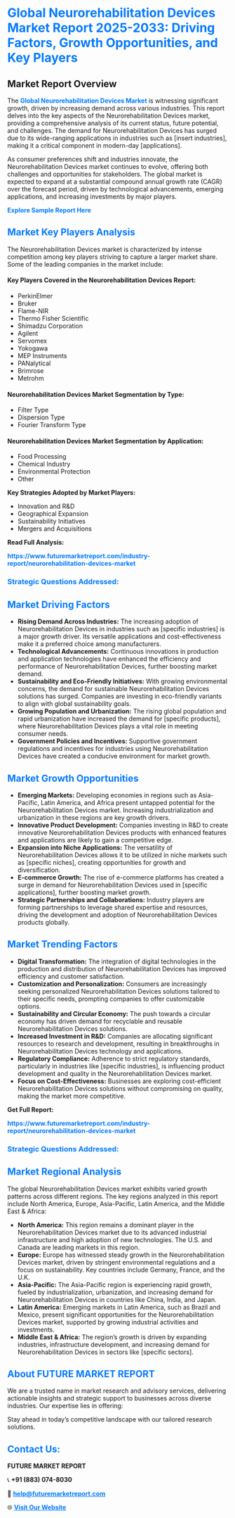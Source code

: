<h1 style="color: #007BFF;">Global Neurorehabilitation Devices Market Report 2025-2033: Driving Factors, Growth Opportunities, and Key Players</h1>

<section id="overview">
<h2>Market Report Overview</h2>
<p>The <a href="https://www.futuremarketreport.com/industry-report/neurorehabilitation-devices-market" style="color: #007BFF; text-decoration: none;"><strong>Global Neurorehabilitation Devices Market</strong></a> is witnessing significant growth, driven by increasing demand across various industries. This report delves into the key aspects of the Neurorehabilitation Devices market, providing a comprehensive analysis of its current status, future potential, and challenges. The demand for Neurorehabilitation Devices has surged due to its wide-ranging applications in industries such as [insert industries], making it a critical component in modern-day [applications].</p>
<p>As consumer preferences shift and industries innovate, the Neurorehabilitation Devices market continues to evolve, offering both challenges and opportunities for stakeholders. The global market is expected to expand at a substantial compound annual growth rate (CAGR) over the forecast period, driven by technological advancements, emerging applications, and increasing investments by major players.</p>
</section>

<section id="overview">
<p><a href="https://www.futuremarketreport.com/request-sample/reportId=32567" style="color: #007BFF; text-decoration: none;"><strong>Explore Sample Report Here</strong></a></p>
</section>

<section id="key-players">
<h2 style="color: #007BFF;">Market Key Players Analysis</h2>
<p>The Neurorehabilitation Devices market is characterized by intense competition among key players striving to capture a larger market share. Some of the leading companies in the market include:</p>
<h4>Key Players Covered in the Neurorehabilitation Devices Report:</h4>
<ul><li>PerkinElmer</li><li>Bruker</li><li>Flame-NIR</li><li>Thermo Fisher Scientific</li><li>Shimadzu Corporation</li><li>Agilent</li><li>Servomex</li><li>Yokogawa</li><li>MEP Instruments</li><li>PANalytical</li><li>Brimrose</li><li>Metrohm</li></ul>
<h4>Neurorehabilitation Devices Market Segmentation by Type:</h4>
<ul><li>Filter Type</li><li>Dispersion Type</li><li>Fourier Transform Type</li></ul>

<h4>Neurorehabilitation Devices Market Segmentation by Application:</h4>
<ul><li>Food Processing</li><li>Chemical Industry</li><li>Environmental Protection</li><li>Other</li></ul>
<p><strong>Key Strategies Adopted by Market Players:</strong></p>
<ul>
<li>Innovation and R&D</li>
<li>Geographical Expansion</li>
<li>Sustainability Initiatives</li>
<li>Mergers and Acquisitions</li>
</ul>
</section>

<section>
<p><strong>Read Full Analysis: </strong></p><a href="https://www.futuremarketreport.com/industry-report/neurorehabilitation-devices-market" style="color: #007BFF; text-decoration: none;"><strong>https://www.futuremarketreport.com/industry-report/neurorehabilitation-devices-market</strong></a>
<h3 style="color: #007BFF;">Strategic Questions Addressed:</h3>
</section>

<section id="driving-factors">
<h2 style="color: #007BFF;">Market Driving Factors</h2>
<ul>
<li><strong>Rising Demand Across Industries:</strong> The increasing adoption of Neurorehabilitation Devices in industries such as [specific industries] is a major growth driver. Its versatile applications and cost-effectiveness make it a preferred choice among manufacturers.</li>
<li><strong>Technological Advancements:</strong> Continuous innovations in production and application technologies have enhanced the efficiency and performance of Neurorehabilitation Devices, further boosting market demand.</li>
<li><strong>Sustainability and Eco-Friendly Initiatives:</strong> With growing environmental concerns, the demand for sustainable Neurorehabilitation Devices solutions has surged. Companies are investing in eco-friendly variants to align with global sustainability goals.</li>
<li><strong>Growing Population and Urbanization:</strong> The rising global population and rapid urbanization have increased the demand for [specific products], where Neurorehabilitation Devices plays a vital role in meeting consumer needs.</li>
<li><strong>Government Policies and Incentives:</strong> Supportive government regulations and incentives for industries using Neurorehabilitation Devices have created a conducive environment for market growth.</li>
</ul>
</section>

<section id="growth-opportunities">
<h2 style="color: #007BFF;">Market Growth Opportunities</h2>
<ul>
<li><strong>Emerging Markets:</strong> Developing economies in regions such as Asia-Pacific, Latin America, and Africa present untapped potential for the Neurorehabilitation Devices market. Increasing industrialization and urbanization in these regions are key growth drivers.</li>
<li><strong>Innovative Product Development:</strong> Companies investing in R&D to create innovative Neurorehabilitation Devices products with enhanced features and applications are likely to gain a competitive edge.</li>
<li><strong>Expansion into Niche Applications:</strong> The versatility of Neurorehabilitation Devices allows it to be utilized in niche markets such as [specific niches], creating opportunities for growth and diversification.</li>
<li><strong>E-commerce Growth:</strong> The rise of e-commerce platforms has created a surge in demand for Neurorehabilitation Devices used in [specific applications], further boosting market growth.</li>
<li><strong>Strategic Partnerships and Collaborations:</strong> Industry players are forming partnerships to leverage shared expertise and resources, driving the development and adoption of Neurorehabilitation Devices products globally.</li>
</ul>
</section>

<section id="trending-factors">
<h2 style="color: #007BFF;">Market Trending Factors</h2>
<ul>
<li><strong>Digital Transformation:</strong> The integration of digital technologies in the production and distribution of Neurorehabilitation Devices has improved efficiency and customer satisfaction.</li>
<li><strong>Customization and Personalization:</strong> Consumers are increasingly seeking personalized Neurorehabilitation Devices solutions tailored to their specific needs, prompting companies to offer customizable options.</li>
<li><strong>Sustainability and Circular Economy:</strong> The push towards a circular economy has driven demand for recyclable and reusable Neurorehabilitation Devices solutions.</li>
<li><strong>Increased Investment in R&D:</strong> Companies are allocating significant resources to research and development, resulting in breakthroughs in Neurorehabilitation Devices technology and applications.</li>
<li><strong>Regulatory Compliance:</strong> Adherence to strict regulatory standards, particularly in industries like [specific industries], is influencing product development and quality in the Neurorehabilitation Devices market.</li>
<li><strong>Focus on Cost-Effectiveness:</strong> Businesses are exploring cost-efficient Neurorehabilitation Devices solutions without compromising on quality, making the market more competitive.</li>
</ul>
</section>

<section>
<p><strong>Get Full Report: </strong></p><a href="https://www.futuremarketreport.com/industry-report/neurorehabilitation-devices-market" style="color: #007BFF; text-decoration: none;"><strong>https://www.futuremarketreport.com/industry-report/neurorehabilitation-devices-market</strong></a>
<h3 style="color: #007BFF;">Strategic Questions Addressed:</h3>
</section>


<section id="regional-analysis">
<h2 style="color: #007BFF;">Market Regional Analysis</h2>
<p>The global Neurorehabilitation Devices market exhibits varied growth patterns across different regions. The key regions analyzed in this report include North America, Europe, Asia-Pacific, Latin America, and the Middle East & Africa:</p>
<ul>
<li><strong>North America:</strong> This region remains a dominant player in the Neurorehabilitation Devices market due to its advanced industrial infrastructure and high adoption of new technologies. The U.S. and Canada are leading markets in this region.</li>
<li><strong>Europe:</strong> Europe has witnessed steady growth in the Neurorehabilitation Devices market, driven by stringent environmental regulations and a focus on sustainability. Key countries include Germany, France, and the U.K.</li>
<li><strong>Asia-Pacific:</strong> The Asia-Pacific region is experiencing rapid growth, fueled by industrialization, urbanization, and increasing demand for Neurorehabilitation Devices in countries like China, India, and Japan.</li>
<li><strong>Latin America:</strong> Emerging markets in Latin America, such as Brazil and Mexico, present significant opportunities for the Neurorehabilitation Devices market, supported by growing industrial activities and investments.</li>
<li><strong>Middle East & Africa:</strong> The region’s growth is driven by expanding industries, infrastructure development, and increasing demand for Neurorehabilitation Devices in sectors like [specific sectors].</li>
</ul>
</section>

<footer>
<h2 style="color: #007BFF;">About FUTURE MARKET REPORT</h2>
<p>We are a trusted name in market research and advisory services, delivering actionable insights and strategic support to businesses across diverse industries. Our expertise lies in offering:</p>

<p>Stay ahead in today’s competitive landscape with our tailored research solutions.</p>

<h2 style="color: #007BFF;">Contact Us:</h2>
<p><strong>FUTURE MARKET REPORT</strong></p>
<p>📞 <strong>+91 (883) 074-8030</strong></p>
<p>📧 <strong><a href="mailto:help@futuremarketreport.com" style="color: #007BFF;">help@futuremarketreport.com</a></strong></p>
<p>🌐 <strong><a href="https://www.futuremarketreport.com/" style="color: #007BFF;">Visit Our Website</a></strong></p>
</footer>